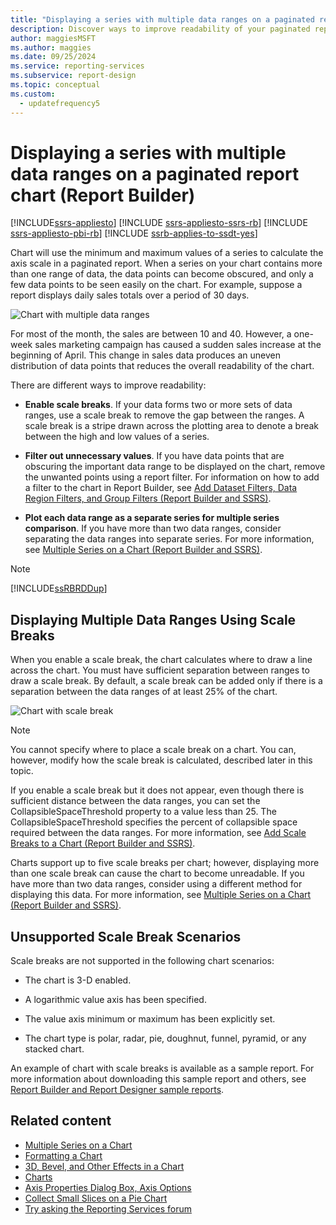 ```yaml
---
title: "Displaying a series with multiple data ranges on a paginated report chart"
description: Discover ways to improve readability of your paginated report charts using scale breaks, filters, and by separating the data ranges in Report Builder.
author: maggiesMSFT
ms.author: maggies
ms.date: 09/25/2024
ms.service: reporting-services
ms.subservice: report-design
ms.topic: conceptual
ms.custom:
  - updatefrequency5
---
```


# Displaying a series with multiple data ranges on a paginated report chart (Report Builder)

[!INCLUDE[ssrs-appliesto](../../includes/ssrs-appliesto.md)] [!INCLUDE [ssrs-appliesto-ssrs-rb](../../includes/ssrs-appliesto-ssrs-rb.md)] [!INCLUDE [ssrs-appliesto-pbi-rb](../../includes/ssrs-appliesto-pbi-rb.md)] [!INCLUDE [ssrb-applies-to-ssdt-yes](../../includes/ssrb-applies-to-ssdt-yes.md)]

  Chart will use the minimum and maximum values of a series to calculate the axis scale in a paginated report. When a series on your chart contains more than one range of data, the data points can become obscured, and only a few data points to be seen easily on the chart. For example, suppose a report displays daily sales totals over a period of 30 days.  
  
 ![Chart with multiple data ranges](../../reporting-services/report-design/media/rs-multipledatarangeschart.gif "Chart with multiple data ranges")  
  
 For most of the month, the sales are between 10 and 40. However, a one-week sales marketing campaign has caused a sudden sales increase at the beginning of April. This change in sales data produces an uneven distribution of data points that reduces the overall readability of the chart.  
  
 There are different ways to improve readability:  
  
-   **Enable scale breaks**. If your data forms two or more sets of data ranges, use a scale break to remove the gap between the ranges. A scale break is a stripe drawn across the plotting area to denote a break between the high and low values of a series.  
  
-   **Filter out unnecessary values**. If you have data points that are obscuring the important data range to be displayed on the chart, remove the unwanted points using a report filter. For information on how to add a filter to the chart in Report Builder, see [Add Dataset Filters, Data Region Filters, and Group Filters &#40;Report Builder and SSRS&#41;](../../reporting-services/report-design/add-dataset-filters-data-region-filters-and-group-filters.md).  
  
-   **Plot each data range as a separate series for multiple series comparison**. If you have more than two data ranges, consider separating the data ranges into separate series. For more information, see [Multiple Series on a Chart &#40;Report Builder and SSRS&#41;](../../reporting-services/report-design/multiple-series-on-a-chart-report-builder-and-ssrs.md).  
  
> [!NOTE]  
>  [!INCLUDE[ssRBRDDup](../../includes/ssrbrddup-md.md)]  
  
## Displaying Multiple Data Ranges Using Scale Breaks  
 When you enable a scale break, the chart calculates where to draw a line across the chart. You must have sufficient separation between ranges to draw a scale break. By default, a scale break can be added only if there is a separation between the data ranges of at least 25% of the chart.  
  
 ![Chart with scale break](../../reporting-services/report-design/media/rs-multipledatarangeschart-scalebreak.gif "Chart with scale break")  
  
> [!NOTE]  
>  You cannot specify where to place a scale break on a chart. You can, however, modify how the scale break is calculated, described later in this topic.  
  
 If you enable a scale break but it does not appear, even though there is sufficient distance between the data ranges, you can set the CollapsibleSpaceThreshold property to a value less than 25. The CollapsibleSpaceThreshold specifies the percent of collapsible space required between the data ranges. For more information, see [Add Scale Breaks to a Chart &#40;Report Builder and SSRS&#41;](../../reporting-services/report-design/add-scale-breaks-to-a-chart-report-builder-and-ssrs.md).  
  
 Charts support up to five scale breaks per chart; however, displaying more than one scale break can cause the chart to become unreadable. If you have more than two data ranges, consider using a different method for displaying this data. For more information, see [Multiple Series on a Chart &#40;Report Builder and SSRS&#41;](../../reporting-services/report-design/multiple-series-on-a-chart-report-builder-and-ssrs.md).  
  
## Unsupported Scale Break Scenarios  
 Scale breaks are not supported in the following chart scenarios:  
  
-   The chart is 3-D enabled.  
  
-   A logarithmic value axis has been specified.  
  
-   The value axis minimum or maximum has been explicitly set.  
  
-   The chart type is polar, radar, pie, doughnut, funnel, pyramid, or any stacked chart.  
  
 An example of chart with scale breaks is available as a sample report. For more information about downloading this sample report and others, see [Report Builder and Report Designer sample reports](../../reporting-services/tools/reporting-services-tools.md).

## Related content

- [Multiple Series on a Chart](../../reporting-services/report-design/multiple-series-on-a-chart-report-builder-and-ssrs.md)
- [Formatting a Chart](../../reporting-services/report-design/formatting-a-chart-report-builder-and-ssrs.md)
- [3D, Bevel, and Other Effects in a Chart](../../reporting-services/report-design/chart-effects-3d-bevel-and-other-report-builder.md)
- [Charts](../../reporting-services/report-design/charts-report-builder-and-ssrs.md)
- [Axis Properties Dialog Box, Axis Options](/previous-versions/sql/)
- [Collect Small Slices on a Pie Chart](../../reporting-services/report-design/collect-small-slices-on-a-pie-chart-report-builder-and-ssrs.md)
- [Try asking the Reporting Services forum](https://go.microsoft.com/fwlink/?LinkId=620231)
